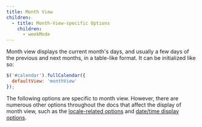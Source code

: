 ```yaml
---
title: Month View
children:
  - title: Month-View-specific Options
    children:
      - weekMode
---
```


Month view displays the current month's days, and usually a few days of the previous and next months, in a table-like format. It can be initialized like so:

```js
$('#calendar').fullCalendar({
  defaultView: 'monthView'
});
```

The following options are specific to month view. However, there are numerous other options throughout the docs that affect the display of month view, such as the [locale-related options](localization) and [date/time display options](date-display).
